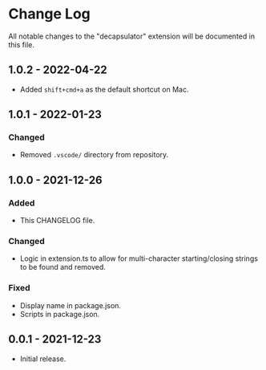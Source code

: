 # Change Log

All notable changes to the "decapsulator" extension will be documented in this file.

## 1.0.2 - 2022-04-22

- Added `shift+cmd+a` as the default shortcut on Mac.

## 1.0.1 - 2022-01-23

### Changed

- Removed `.vscode/` directory from repository.

## 1.0.0 - 2021-12-26

### Added

- This CHANGELOG file.

### Changed

- Logic in extension.ts to allow for multi-character starting/closing strings to be found and removed.

### Fixed

- Display name in package.json.
- Scripts in package.json.

## 0.0.1 - 2021-12-23

- Initial release.